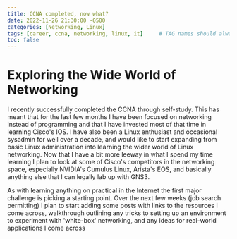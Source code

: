 ```yaml
---
title: CCNA completed, now what?   
date: 2022-11-26 21:30:00 -0500  
categories: [Networking, Linux]  
tags: [career, ccna, networking, linux, it]     # TAG names should always be lowercase
toc: false
---
```


# Exploring the Wide World of Networking 

I recently successfully completed the CCNA through self-study. This has meant that for the last few months I have been focused on networking instead of programming and that I have invested most of that time in learning Cisco's IOS. I have also been a Linux enthusiast and occasional sysadmin for well over a decade, and would like to start expanding from basic Linux administration into learning the wider world of Linux networking. Now that I have a bit more leeway in what I spend my time learning I plan to look at some of Cisco's competitors in the networking space, especially NVIDIA's Cumulus Linux, Arista's EOS, and basically anything else that I can legally lab up with GNS3.

As with learning anything on practical in the Internet the first major challenge is picking a starting point. Over the next few weeks (job search permitting) I plan to start adding some posts with links to the resources I come across, walkthrough outlining any tricks to setting up an environment to experiment with 'white-box' networking, and any ideas for real-world applications I come across 

